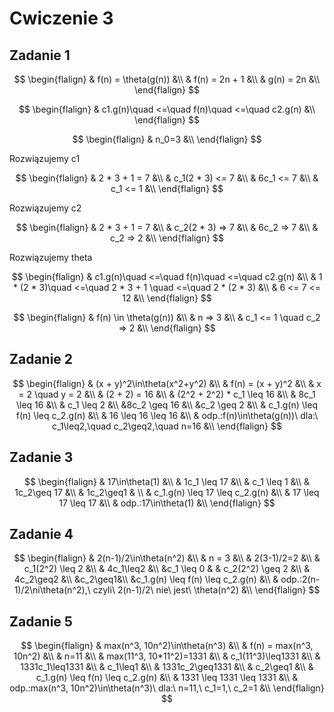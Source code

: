 # Cwiczenie 3

## Zadanie 1

$$
\begin{flalign}
& f(n) = \theta(g(n)) &\\
& f(n) = 2n + 1 &\\
& g(n) = 2n &\\
\end{flalign}
$$

$$
\begin{flalign}
& c1.g(n)\quad <=\quad f(n)\quad <=\quad c2.g(n) &\\
\end{flalign}
$$

$$
\begin{flalign}
& n_0=3 &\\
  \end{flalign}
$$

Rozwiązujemy c1

$$
\begin{flalign}
& 2 * 3 + 1 = 7 &\\
& c_1(2 * 3) <= 7 &\\
& 6c_1 <= 7 &\\
& c_1 <= 1 &\\
\end{flalign}
$$

Rozwiązujemy c2

$$
\begin{flalign}
& 2 * 3 + 1 = 7 &\\
& c_2(2 * 3) => 7 &\\
& 6c_2 => 7 &\\
& c_2 => 2 &\\
\end{flalign}
$$

Rozwiązujemy theta

$$
\begin{flalign}
& c1.g(n)\quad <=\quad f(n)\quad <=\quad c2.g(n) &\\
& 1 * (2 * 3)\quad <=\quad 2 * 3 + 1 \quad <=\quad 2 * (2 * 3) &\\
& 6 <= 7 <= 12 &\\
\end{flalign}
$$

$$
\begin{flalign}
& f(n) \in \theta(g(n)) &\\
& n => 3 &\\
& c_1 <= 1 \quad c_2 => 2 &\\
\end{flalign}
$$

## Zadanie 2
$$
\begin{flalign}
& (x + y)^2\in\theta(x^2+y^2) &\\
& f(n) = (x + y)^2 &\\
& x = 2 \quad y = 2 &\\
& (2 + 2) = 16 &\\
& (2^2 + 2^2) * c_1 \leq 16 &\\
& 8c_1 \leq 16 &\\
& c_1 \leq 2 &\\
&8c_2 \geq 16 &\\
&c_2 \geq 2 &\\
& c_1.g(n) \leq f(n) \leq c_2.g(n) &\\
& 16 \leq 16 \leq 16 &\\
& odp.:f(n)\in\theta(g(n))\ dla:\ c_1\leq2,\quad c_2\geq2,\quad n=16 &\\
\end{flalign}
$$

## Zadanie 3
$$
\begin{flalign}
& 17\in\theta(1) &\\
& 1c_1 \leq 17 &\\
& c_1 \leq 1 &\\
& 1c_2\geq 17 &\\
& 1c_2\geq1 & \\
& c_1.g(n) \leq 17 \leq c_2.g(n) &\\
& 17 \leq 17 \leq 17 &\\
& odp.:17\in\theta(1) &\\
\end{flalign}
$$

## Zadanie 4
$$
\begin{flalign}
& 2(n-1)/2\in\theta(n^2) &\\
& n = 3 &\\
& 2(3-1)/2=2 &\\
& c_1(2^2) \leq 2 &\\
& 4c_1\leq2 &\\
&c_1 \leq 0 &
& c_2(2^2) \geq 2 &\\
& 4c_2\geq2 &\\
&c_2\geq1&\\
&c_1.g(n) \leq f(n) \leq c_2.g(n) &\\
& odp.:2(n-1)/2\ni\theta(n^2),\ czyli\ 2(n-1)/2\ nie\ jest\ \theta(n^2) &\\
\end{flalign}
$$

## Zadanie 5
$$
\begin{flalign}
& max(n^3, 10n^2)\in\theta(n^3) &\\
& f(n) = max(n^3, 10n^2) &\\
& n=11 &\\
& max(11^3, 10*11^2)=1331 &\\
& c_1(11^3)\leq1331 &\\
& 1331c_1\leq1331 &\\
& c_1\leq1 &\\
& 1331c_2\geq1331 &\\
& c_2\geq1 &\\
& c_1.g(n) \leq f(n) \leq c_2.g(n) &\\
& 1331 \leq 1331 \leq 1331 &\\
& odp.:max(n^3, 10n^2)\in\theta(n^3)\ dla:\ n=11,\ c_1=1,\ c_2=1 &\\
\end{flalign}
$$
